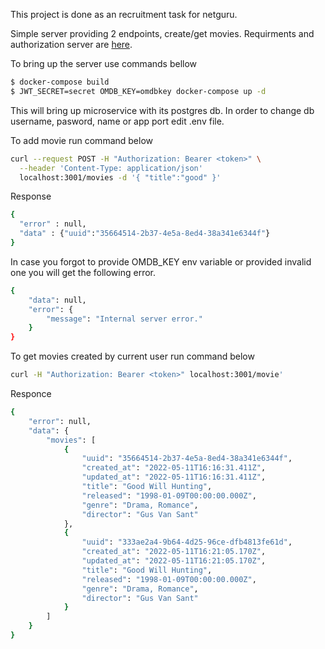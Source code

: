 This project is done as an recruitment task for netguru.

Simple server providing 2 endpoints, create/get movies. Requirments and authorization server are [here](https://github.com/netguru/nodejs-recruitment-task).


To bring up the server use commands bellow

```sh
$ docker-compose build
$ JWT_SECRET=secret OMDB_KEY=omdbkey docker-compose up -d
```

This will bring up microservice with its postgres db.
In order to change db username, pasword, name or app port edit .env file.

To add movie run command below
```sh
curl --request POST -H "Authorization: Bearer <token>" \
  --header 'Content-Type: application/json'
  localhost:3001/movies -d '{ "title":"good" }'  
```
Response
```sh
{
  "error" : null,
  "data" : {"uuid":"35664514-2b37-4e5a-8ed4-38a341e6344f"}
}
```

In case you forgot to provide OMDB_KEY env variable or provided invalid one you will get the following error.

```sh
{
    "data": null,
    "error": {
        "message": "Internal server error."
    }
}
```

To get movies created by current user run command below

```sh
curl -H "Authorization: Bearer <token>" localhost:3001/movie' 
```

Responce
```sh
{
    "error": null,
    "data": {
        "movies": [
            {
                "uuid": "35664514-2b37-4e5a-8ed4-38a341e6344f",
                "created_at": "2022-05-11T16:16:31.411Z",
                "updated_at": "2022-05-11T16:16:31.411Z",
                "title": "Good Will Hunting",
                "released": "1998-01-09T00:00:00.000Z",
                "genre": "Drama, Romance",
                "director": "Gus Van Sant"
            },
            {
                "uuid": "333ae2a4-9b64-4d25-96ce-dfb4813fe61d",
                "created_at": "2022-05-11T16:21:05.170Z",
                "updated_at": "2022-05-11T16:21:05.170Z",
                "title": "Good Will Hunting",
                "released": "1998-01-09T00:00:00.000Z",
                "genre": "Drama, Romance",
                "director": "Gus Van Sant"
            }
        ]
    }
}
```
